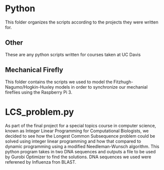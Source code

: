 # Python

This folder organizes the scripts according to the projects they were written for. 

## Other
These are any python scripts written for courses taken at UC Davis

## Mechanical Firefly
This folder contains the scripts we used to model the Fitzhugh-Nagumo/Hogkin-Huxley models in order to synchronize our mechanial fireflies
using the Raspberry Pi 3. 

# LCS_problem.py
As part of the final project for a special topics course in computer science, known as Integer Linear Programming for Computational Biologists, we decided to see how the Longest Common Subsequence problem could be solved using integer linear programming and how that compared to dynamic programming using a modified Needleman-Wunsch algorithm. This python program takes in two DNA sequences and outputs a file to be used by Gurobi Optimizer to find the solutions. DNA sequences we used were referened by Influenza fron BLAST.
